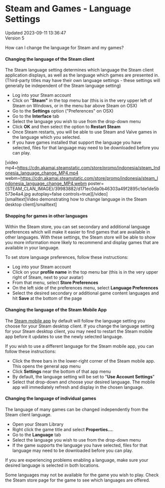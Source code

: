 # Steam and Games - Language Settings
Updated 2023-09-11 13:36:47  
Version 5  

How can I change the language for Steam and my games?  
  
#### Changing the language of the Steam client
The Steam language setting determines which language the Steam client application displays, as well as the language which games are presented in. (Third-party titles may have their own language settings - these settings will generally be independent of the Steam language setting)  
  
* Log into your Steam account
* Click on "**Steam"** in the top menu bar (this is in the very upper left of Steam on Windows, or in the menu bar above Steam on OSX)
* Go to the **Settings** option ("Preferences" on OSX)
* Go to the **Interface** tab
* Select the language you wish to use from the drop-down menu
* Click **OK** and then select the option to **Restart Steam**
* Once Steam restarts, you will be able to use Steam and Valve games in the language which you selected.
* If you have games installed that support the language you have selected, files for that language may need to be downloaded before you can play.
  
[video mp4=https://cdn.akamai.steamstatic.com/store/promo/indonesia/steam_Indonesia_language_change_MP4.mp4 webm=https://cdn.akamai.steamstatic.com/store/promo/indonesia/steam_Indonesia_language_change_MP4.webm poster={STEAM_CLAN_IMAGE}/39983882/d171ec0da0b46303a49f2895c1de1de5b573e4a4.jpg autoplay=false controls=true][/video]  
[smalltext]Video demonstrating how to change language in the Steam desktop client[/smalltext]  
  
#### Shopping for games in other languages
  
Within the Steam store, you can set secondary and additional language preferences which will make it easier to find games that are available in other languages. With these settings, the Steam store will be able to show you more information more likely to recommend and display games that are available in your language.  
  
To set store language preferences, follow these instructions:  
* Log into your Steam account
* Click on your **profile name** in the top menu bar (this is in the very upper right of Steam, next to your avatar)
* From that menu, select **Store Preferences**
* On the left side of the preferences menu, select **Language Preferences**
* Select the desired secondary or additional game content languages and hit **Save** at the bottom of the page
  
  
#### Changing the language of the Steam Mobile App
  
The [Steam mobile app](https://store.steampowered.com/mobile) by default will follow the language setting you choose for your Steam desktop client. If you change the language setting for your Steam desktop client, you may need to restart the Steam mobile app before it updates to use the newly selected language.  
  
If you wish to use a different language for the Steam mobile app, you can follow these instructions:  
* Click the three bars in the lower-right corner of the Steam mobile app. This opens the general app menu
* Click **Settings** near the bottom of that app menu
* By default, the language setting will be set to "**Use Account Settings**"
* Select that drop-down and choose your desired language. The mobile app will immediately refresh and display in the chosen language.
  
  
#### Changing the language of individual games
The language of many games can be changed independently from the Steam client language.  
  
* Open your Steam Library
* Right click the game title and select **Properties...**.
* Go to the **Language** tab
* Select the language you wish to use from the drop-down menu
* If the game supports the language you have selected, files for that language may need to be downloaded before you can play.
  
If you are experiencing problems enabling a language, make sure your desired language is selected in both locations.  
  
Some languages may not be available for the game you wish to play. Check the Steam store page for the game to see which languages are offered.